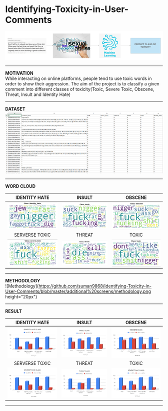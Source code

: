 # Identifying-Toxicity-in-User-Comments
![prblemStatementScreen](https://github.com/suman9868/Identifying-Toxicity-in-User-Comments/blob/master/additional%20screens/Problem_Statement.png)
<br />
<hr>

**MOTIVATION**
<br />
While interacting on online platforms, people tend to use toxic words in order to show their aggression. The aim of the project is to classify a given comment into different classes of toxicity(Toxic, Severe Toxic, Obscene, Threat, Insult and Identity Hate)
<hr>

**DATASET**
<br />
![DatasetTrain](https://github.com/suman9868/Identifying-Toxicity-in-User-Comments/blob/master/additional%20screens/Dataset-%20Train.PNG)
<hr>

**WORD CLOUD**

| IDENTITY HATE | INSULT | OBSCENE |
| :-----------: | :----: | :-----: |
| ![identityHate](https://github.com/suman9868/Identifying-Toxicity-in-User-Comments/blob/master/additional%20screens/wordcloud%20-%20identity_hate.PNG) | ![insult](https://github.com/suman9868/Identifying-Toxicity-in-User-Comments/blob/master/additional%20screens/wordcloud%20-%20insult.PNG) | ![obscene](https://github.com/suman9868/Identifying-Toxicity-in-User-Comments/blob/master/additional%20screens/wordcloud%20-%20obscene.PNG)  |
| SERVERSE TOXIC | THREAT | TOXIC |
| ![toxic](https://github.com/suman9868/Identifying-Toxicity-in-User-Comments/blob/master/additional%20screens/wordcloud%20-%20severe%20toxic.PNG)  | ![threat](https://github.com/suman9868/Identifying-Toxicity-in-User-Comments/blob/master/additional%20screens/wordcloud%20-%20threat.PNG) | ![toxic](https://github.com/suman9868/Identifying-Toxicity-in-User-Comments/blob/master/additional%20screens/wordcloud%20-%20toxic.PNG) |

<hr>

**METHODOLOGY**
<br />
![Methodology](https://github.com/suman9868/Identifying-Toxicity-in-User-Comments/blob/master/additional%20screens/methodology.png height="20px")
<hr>

**RESULT**

| IDENTITY HATE | INSULT | OBSCENE |
| :-----------: | :----: | :-----: |
| ![identityHateClass](https://github.com/suman9868/Identifying-Toxicity-in-User-Comments/blob/master/additional%20screens/IDENTITY%20HATE%20CLASS(1).png) | ![insultClass](https://github.com/suman9868/Identifying-Toxicity-in-User-Comments/blob/master/additional%20screens/INSULT%20CLASS(1).png) | ![obsceneClass](https://github.com/suman9868/Identifying-Toxicity-in-User-Comments/blob/master/additional%20screens/OBSCENE%20CLASS(1).png)  |
| SERVERSE TOXIC | THREAT | TOXIC |
| ![toxicClass](https://github.com/suman9868/Identifying-Toxicity-in-User-Comments/blob/master/additional%20screens/SEVERE%20TOXIC%20CLASS(1).png)  | ![threatClass](https://github.com/suman9868/Identifying-Toxicity-in-User-Comments/blob/master/additional%20screens/THREAT%20CLASS%20(1).png) | ![toxicClass](https://github.com/suman9868/Identifying-Toxicity-in-User-Comments/blob/master/additional%20screens/SEVERE%20TOXIC%20CLASS.png) |

<hr>
